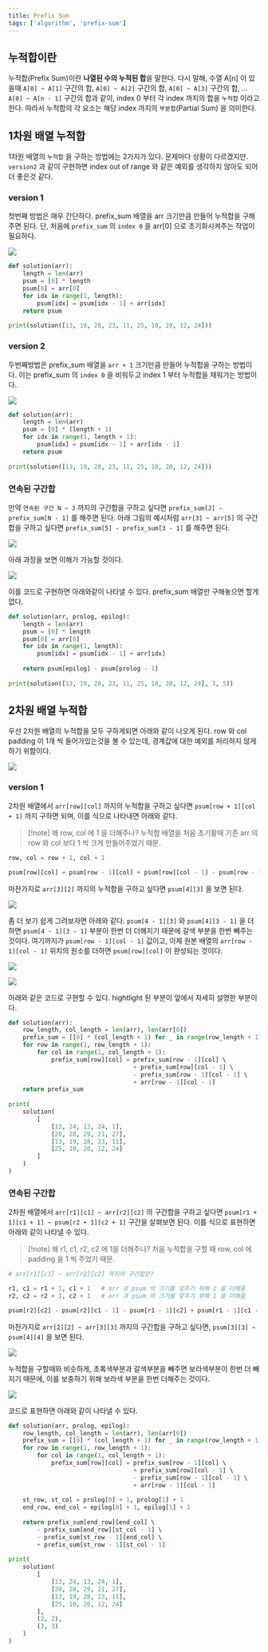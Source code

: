 ```yaml
---
title: Prefix Sum
tags: ['algorithm', 'prefix-sum']
---
```


## 누적합이란
누적합(Prefix Sum)이란 **나열된 수의 누적된 합**을 말한다. 다시 말해, 수열 A[n] 이 있을때 `A[0] ~ A[1]` 구간의 합, `A[0] ~ A[2]` 구간의 합, `A[0] ~ A[3]` 구간의 합, ... `A[0] ~ A[n - 1]` 구간의 합과 같이, index 0 부터 각 index 까지의 합을 `누적합` 이라고 한다. 따라서 누적합의 각 요소는 해당 index 까지의 `부분합`(Partial Sum) 을 의미한다.

## 1차원 배열 누적합
1차원 배열의 `누적합` 을 구하는 방법에는 2가지가 있다. 문제마다 상황이 다르겠지만. `version2` 과 같이 구현하면 index out of range 와 같은 예외를 생각하지 않아도 되어 더 좋은것 같다.
### version 1
첫번째 방법은 매우 간단하다. prefix_sum 배열을 arr 크기만큼 만들어 누적합을 구해주면 된다. 단, 처음에 `prefix_sum` 의 `index 0` 을 arr[0] 으로 초기화시켜주는 작업이 필요하다.

![](Algorithm/images/Pasted%20image%2020240524180958.png)

```python {4, 6}
def solution(arr):  
    length = len(arr)  
    psum = [0] * length  
    psum[0] = arr[0]  
    for idx in range(1, length):  
        psum[idx] = psum[idx - 1] + arr[idx]  
    return psum  
  
print(solution([13, 19, 28, 23, 11, 25, 10, 20, 12, 24]))
```

### version 2
두번째방법은 prefix_sum 배열을 `arr + 1` 크기만큼 만들어 누적합을 구하는 방법이다. 이는 prefix_sum 의 `index 0` 을 비워두고 index 1 부터 누적합을 채워가는 방법이다.

![](Algorithm/images/Pasted%20image%2020240524182905.png)

```python {3,5}
def solution(arr):  
    length = len(arr)  
    psum = [0] * (length + 1)  
    for idx in range(1, length + 1):  
        psum[idx] = psum[idx - 1] + arr[idx - 1]  
    return psum  
  
print(solution([13, 19, 28, 23, 11, 25, 10, 20, 12, 24]))
```

### 연속된 구간합
만약 `연속된 구간 N ~ J` 까지의 구간합을 구하고 싶다면 `prefix_sum[J] - prefix_sum[N - 1]` 를 해주면 된다. 아래 그림의 예시처럼 `arr[3] ~ arr[5]` 의 구간합을 구하고 싶다면  `prefix_sum[5] - prefix_sum[3 - 1]` 를 해주면 된다.

![](Algorithm/images/Pasted%20image%2020240524190416.png)

아래 과정을 보면 이해가 가능할 것이다.

![](Algorithm/images/Pasted%20image%2020240524190452.png)

이를 코드로 구현하면 아래와같이 나타낼 수 있다. prefix_sum 배열만 구해놓으면 할게 없다.

```python {8}
def solution(arr, prolog, epilog):  
    length = len(arr)  
    psum = [0] * length  
    psum[0] = arr[0]  
    for idx in range(1, length):  
        psum[idx] = psum[idx - 1] + arr[idx]  
  
    return psum[epilog] - psum[prolog - 1]  
  
print(solution([13, 19, 28, 23, 11, 25, 10, 20, 12, 24], 3, 5))
```

## 2차원 배열 누적합
우선 2차원 배열의 누적합을 모두 구하게되면 아래와 같이 나오게 된다. row 와 col padding 이 1개 씩 들어가있는것을 볼 수 있는데, 경계값에 대한 예외를 처리하지 않게하기 위함이다.

![](Algorithm/images/Pasted%20image%2020240524203942.png)

### version 1
2차원 배열에서 `arr[row][col]` 까지의 누적합을 구하고 싶다면 `psum[row + 1][col + 1]` 까지 구하면 되며, 이를 식으로 나타내면 아래와 같다.

> [!note] 왜 row, col 에 1 을 더해주나?
> 누적합 배열을 처음 초기활때 기존 arr 의 row 와 col 보다 1 씩 크게 만들어주었기 때문.

```python
row, col = row + 1, col + 1

psum[row][col] = psum[row - 1][col] + psum[row][col - 1] - psum[row - 1][col - 1] + arr[row - 1][col - 1]
```

마찬가지로 `arr[3][2]` 까지의 누적합을 구하고 싶다면 `psum[4][3]` 을 보면 된다. 

![](Algorithm/images/Pasted%20image%2020240524224127.png)

좀 더 보기 쉽게 그려보자면 아래와 같다. `psum[4 - 1][3]` 와 `psum[4][3 - 1]` 을 더하면 `psum[4 - 1][3 - 1]` 부분이 한번 더 더해지기 때문에 갈색 부분을 한번 빼주는 것이다. 여기까지가 `psum[row - 1][col - 1]` 값이고, 이제 원본 배열의 `arr[row - 1][col - 1]` 위치의 원소를 더하면 `psum[row][col]` 이 완성되는 것이다.

![](Algorithm/images/Pasted%20image%2020240524205341.png)

![](Algorithm/images/Pasted%20image%2020240524210857.png)

아래와 같은 코드로 구현할 수 있다. hightlight 된 부분이 앞에서 자세히 설명한 부분이다.

```python {6-9}
def solution(arr):  
    row_length, col_length = len(arr), len(arr[0])  
    prefix_sum = [[0] * (col_length + 1) for _ in range(row_length + 1)]  
    for row in range(1, row_length + 1):  
        for col in range(1, col_length + 1):  
            prefix_sum[row][col] = prefix_sum[row - 1][col] \  
                                   + prefix_sum[row][col - 1] \  
                                   - prefix_sum[row - 1][col - 1] \  
                                   + arr[row - 1][col - 1]  
    return prefix_sum  
  
print(  
    solution(  
        [            
	        [13, 24, 13, 24, 1],  
            [20, 28, 29, 21, 27],  
            [13, 19, 28, 23, 11],  
            [25, 10, 20, 12, 24]
        ]    
	)
)
```

### 연속된 구간합
2차원 배열에서 `arr[r1][c1] ~ arr[r2][c2]` 의 구간합을 구하고 싶다면 `psum[r1 + 1][c1 + 1] ~ psum[r2 + 1][c2 + 1]` 구간을 살펴보면 된다. 이를 식으로 표현하면 아래와 같이 나타낼 수 있다.

> [!note] 왜 r1, c1, r2, c2 에 1을 더해주나?
> 처음 누적합을 구할 때 row, col 에 padding 을 1 씩 주었기 때문.

```python
# arr[r1][c1] ~ arr[r2][c2] 까지의 구간합은?

r1, c1 = r1 + 1, c1 + 1   # arr 과 psum 의 크기를 맞추기 위해 1 을 더해줌
r2, c2 = r2 + 1, c2 + 1   # arr 과 psum 의 크기를 맞추기 위해 1 을 더해줌

psum[r2][c2] - psum[r2][c1 - 1] - psum[r1 - 1][c2] + psum[r1 - 1][c1 - 1]
```

마찬가지로 `arr[2][2] ~ arr[3][3]` 까지의 구간합을 구하고 싶다면, `psum[3][3] ~ psum[4][4]` 을 보면 된다.

![](Algorithm/images/Pasted%20image%2020240524221112.png)

누적합을 구할때와 비슷하게, 초록색부분과 갈색부분을 빼주면 보라색부분이 한번 더 빼지기 때문에, 이를 보충하기 위해 보라색 부분을 한번 더해주는 것이다.

![](Algorithm/images/Pasted%20image%2020240524221414.png)

코드로 표현하면 아래와 같이 나타낼 수 있다.

```python {11-12, 14-17}
def solution(arr, prolog, epilog):  
    row_length, col_length = len(arr), len(arr[0])  
    prefix_sum = [[0] * (col_length + 1) for _ in range(row_length + 1)]  
    for row in range(1, row_length + 1):  
        for col in range(1, col_length + 1):  
            prefix_sum[row][col] = prefix_sum[row - 1][col] \  
                                   + prefix_sum[row][col - 1] \  
                                   - prefix_sum[row - 1][col - 1] \  
                                   + arr[row - 1][col - 1]  
  
    st_row, st_col = prolog[0] + 1, prolog[1] + 1  
    end_row, end_col = epilog[0] + 1, epilog[1] + 1  
  
    return prefix_sum[end_row][end_col] \  
        - prefix_sum[end_row][st_col - 1] \  
        - prefix_sum[st_row - 1][end_col] \  
        + prefix_sum[st_row - 1][st_col - 1]  
  
print(  
    solution(  
        [            
	        [13, 24, 13, 24, 1],  
            [20, 28, 29, 21, 27],  
            [13, 19, 28, 23, 11],  
            [25, 10, 20, 12, 24]  
        ],        
        (2, 2),  
        (3, 3)  
    )
)
```
